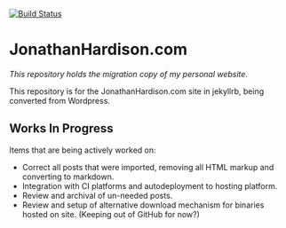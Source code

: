 [![Build Status](https://travis-ci.org/jmhardison/jonathanhardison-com.svg)](https://travis-ci.org/jmhardison/jonathanhardison-com)

# JonathanHardison.com

*This repository holds the migration copy of my personal website.*

This repository is for the JonathanHardison.com site in jekyllrb, being converted from Wordpress.

## Works In Progress

Items that are being actively worked on:

  * Correct all posts that were imported, removing all HTML markup and converting to markdown.
  * Integration with CI platforms and autodeployment to hosting platform.
  * Review and archival of un-needed posts.
  * Review and setup of alternative download mechanism for binaries hosted on site. (Keeping out of GitHub for now?)
